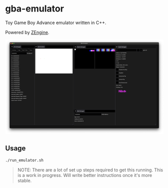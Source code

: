 # gba-emulator

Toy Game Boy Advance emulator written in C++.

Powered by [ZEngine](https://github.com/zacbrannelly/zengine).

![Screenshot](./screenshot.png)

## Usage

```bash
./run_emulator.sh
```

> NOTE: There are a lot of set up steps required to get this running. This is a work in progress. Will write better instructions once it's more stable.
